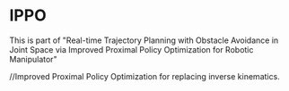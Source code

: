 # IPPO
This is part of "Real-time Trajectory Planning with Obstacle Avoidance in Joint Space via Improved Proximal Policy Optimization for Robotic Manipulator"

//Improved Proximal Policy Optimization for replacing inverse kinematics.

